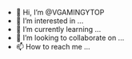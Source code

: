 - 👋 Hi, I’m @VGAMINGYTOP
- 👀 I’m interested in ...
- 🌱 I’m currently learning ...
- 💞️ I’m looking to collaborate on ...
- 📫 How to reach me ...

<!---
VGAMINGYTOP/VGAMINGYTOP is a ✨ special ✨ repository because its `README.md` (this file) appears on your GitHub profile.
You can click the Preview link to take a look at your changes.
--->
